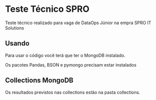 # Teste Técnico SPRO
Teste técnico realizado para vaga de DataOps Júnior na empra SPRO  IT Solutions

## Usando
Para usar o código você terá que ter o MongoDB instalado.

Os pacotes Pandas, BSON e pymongo precisam estar instalados

## Collections MongoDB
Os resultados previstos nas collections estão na pasta collections.
